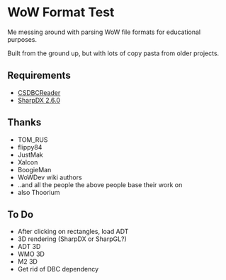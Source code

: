 # WoW Format Test
Me messing around with parsing WoW file formats for educational purposes.

Built from the ground up, but with lots of copy pasta from older projects.

## Requirements
- [CSDBCReader](http://marlamin.com/u/CSDBCReader.dll)
- [SharpDX 2.6.0](http://sharpdx.org/download/)

## Thanks
- TOM_RUS
- flippy84
- JustMak
- Xalcon
- BoogieMan 
- WoWDev wiki authors
- ..and all the people the above people base their work on
- also Thoorium

## To Do
- After clicking on rectangles, load ADT
- 3D rendering (SharpDX or SharpGL?)
- ADT 3D
- WMO 3D
- M2 3D
- Get rid of DBC dependency
